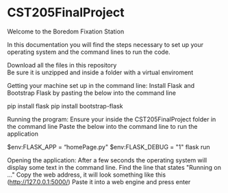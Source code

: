 # CST205FinalProject
Welcome to the Boredom Fixation Station

In this documentation you will find the steps necessary to set up your operating system and the command lines to run the code. 



Download all the files in this repository  
Be sure it is unzipped and inside a folder with a virtual enviroment

Getting your machine set up in the command line:
  Install Flask and Bootstrap Flask by pasting the below into the command line

  pip install flask
  pip install bootstrap-flask

Running the program: 
  Ensure your inside the CST205FinalProject folder in the command line
  Paste the below into the command line to run the application

  $env:FLASK_APP = “homePage.py"
  $env:FLASK_DEBUG = "1"
  flask run

Opening the application: 
  After a few seconds the operating system will display some text in the command line. 
  Find the line that states "Running on ..." 
  Copy the web address, it will look something like this (http://127.0.0.1:5000/)
  Paste it into a web engine and press enter
